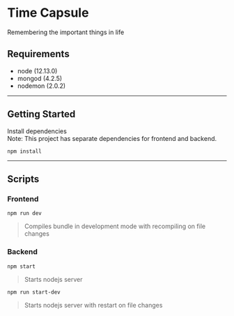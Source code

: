 # Time Capsule

Remembering the important things in life

## Requirements

* node (12.13.0)
* mongod (4.2.5)
* nodemon (2.0.2)

---

## Getting Started

Install dependencies <br>
Note: This project has separate dependencies for frontend and backend.

`npm install`

---

## Scripts

### Frontend

`npm run dev`

> Compiles bundle in development mode with recompiling on file changes

### Backend

`npm start`

> Starts nodejs server

`npm run start-dev`

> Starts nodejs server with restart on file changes